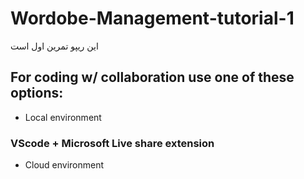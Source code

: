# Wordobe-Management-tutorial-1
این ریپو تمرین اول است
## For coding w/ collaboration use one of these options:
- Local environment
 ### VScode + Microsoft Live share extension
- Cloud environment
 ### 
